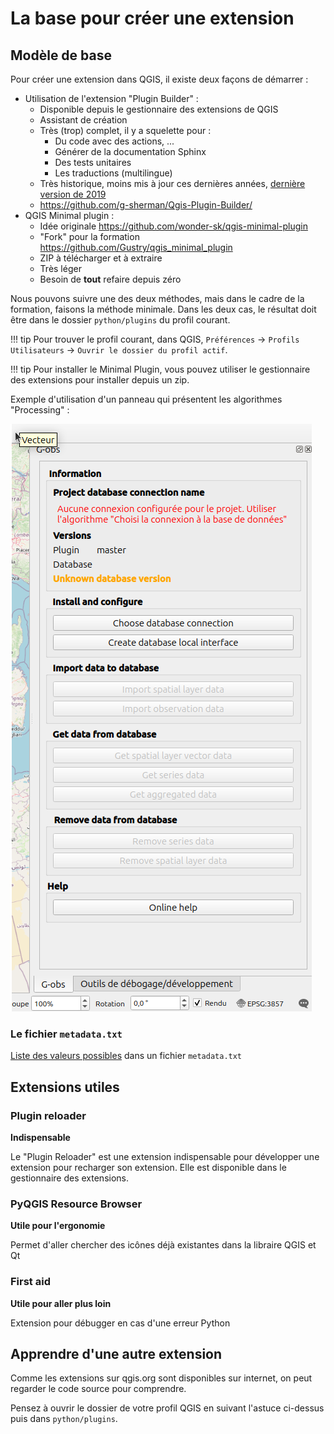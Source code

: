 # La base pour créer une extension

## Modèle de base

Pour créer une extension dans QGIS, il existe deux façons de démarrer : 

* Utilisation de l'extension "Plugin Builder" :
    * Disponible depuis le gestionnaire des extensions de QGIS
    * Assistant de création
    * Très (trop) complet, il y a squelette pour :
        * Du code avec des actions, ...
        * Générer de la documentation Sphinx
        * Des tests unitaires
        * Les traductions (multilingue)
    * Très historique, moins mis à jour ces dernières années, [dernière version de 2019](https://plugins.qgis.org/plugins/pluginbuilder3/#plugin-versions)
    * https://github.com/g-sherman/Qgis-Plugin-Builder/
* QGIS Minimal plugin :
    * Idée originale https://github.com/wonder-sk/qgis-minimal-plugin
    * "Fork" pour la formation https://github.com/Gustry/qgis_minimal_plugin
    * ZIP à télécharger et à extraire
    * Très léger
    * Besoin de **tout** refaire depuis zéro

Nous pouvons suivre une des deux méthodes, mais dans le cadre de la formation, faisons la méthode minimale.
Dans les deux cas, le résultat doit être dans le dossier `python/plugins` du profil courant.

!!! tip
    Pour trouver le profil courant, dans QGIS, `Préférences` -> `Profils Utilisateurs` -> `Ouvrir le dossier du profil actif`.

!!! tip
    Pour installer le Minimal Plugin, vous pouvez utiliser le gestionnaire des extensions pour installer
    depuis un zip.

Exemple d'utilisation d'un panneau qui présentent les algorithmes "Processing" :

![RAEPA](./media/gobs.png)

### Le fichier `metadata.txt`

[Liste des valeurs possibles](https://docs.qgis.org/3.34/en/docs/pyqgis_developer_cookbook/plugins/plugins.html#metadata-txt)
dans un fichier `metadata.txt`

## Extensions utiles

### Plugin reloader

**Indispensable**

Le "Plugin Reloader" est une extension indispensable pour développer une extension pour recharger son 
extension. Elle est disponible dans le gestionnaire des extensions.

### PyQGIS Resource Browser

**Utile pour l'ergonomie**

Permet d'aller chercher des icônes déjà existantes dans la libraire QGIS et Qt

### First aid

**Utile pour aller plus loin**

Extension pour débugger en cas d'une erreur Python

## Apprendre d'une autre extension

Comme les extensions sur qgis.org sont disponibles sur internet, on peut regarder le code source pour
comprendre.

Pensez à ouvrir le dossier de votre profil QGIS en suivant l'astuce ci-dessus puis dans `python/plugins`.
